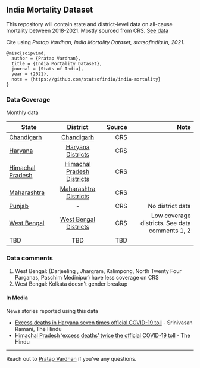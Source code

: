 ## India Mortality Dataset

This repository will contain state and district-level data on all-cause mortality between 2018-2021. Mostly sourced from CRS. [See data](#data-coverage)

Cite using *Pratap Vardhan, India Mortality Dataset, statsofindia.in, 2021.*

```
@misc{soipvimd,
  author = {Pratap Vardhan},
  title = {India Mortality Dataset},
  journal = {Stats of India},
  year = {2021},
  note = {https://github.com/statsofindia/india-mortality}
}
```

### Data Coverage

Monthly data

| State        | District           | Source  | Note |
| ------------- |:-------------:| -----:| -----:|
| [Chandigarh](Chandigarh.csv) | [Chandigarh](/district-level/Chandigarh-districts.csv) | CRS | |
| [Haryana](Haryana.csv) | [Haryana Districts](/district-level/Haryana-districts.csv) | CRS | |
| [Himachal Pradesh](Himachal%20Pradesh.csv) | [Himachal Pradesh Districts](/district-level/Himachal%20Pradesh-districts.csv) | CRS | |
| [Maharashtra](Maharashtra.csv) | [Maharashtra Districts](/district-level/Maharashtra-districts.csv) | CRS | |
| [Punjab](Punjab.csv) | - | CRS | No district data
| [West Bengal](West%20Bengal.csv) | [West Bengal Districts](/district-level/West%20Bengal-districts.csv) | CRS | Low coverage districts. See data comments 1, 2 |
| TBD | TBD | TBD |


### Data comments

1. West Bengal: (Darjeeling , Jhargram, Kalimpong, North Twenty Four Parganas, Paschim Medinipur) have less coverage on CRS
2. West Bengal: Kolkata doesn't gender breakup

#### In Media

News stories reported using this data

- [Excess deaths in Haryana seven times official COVID-19 toll](https://www.thehindu.com/news/national/excess-deaths-in-haryana-seven-times-official-covid-19-toll/article35329023.ece) - Srinivasan Ramani, The Hindu
- [Himachal Pradesh ‘excess deaths’ twice the official COVID-19 toll](https://www.thehindu.com/news/national/himachal-pradesh-excess-deaths-twice-the-official-covid-19-toll/article35430252.ece) - The Hindu

---

Reach out to [Pratap Vardhan](https://pratapvardhan.com/) if you've any questions.
